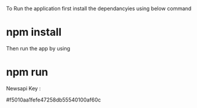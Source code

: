 To Run the application first install the dependancyies using below command

# npm install

Then run the app by using

# npm run

Newsapi Key :

#f5010aa1fefe47258db55540100af60c